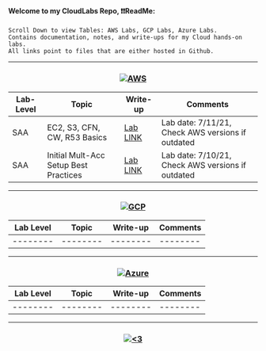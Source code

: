 #### Welcome to my CloudLabs Repo, ❗❗ReadMe:
<pre><code>Scroll Down to view Tables: AWS Labs, GCP Labs, Azure Labs.
Contains documentation, notes, and write-ups for my Cloud hands-on labs.
All links point to files that are either hosted in Github.</code></pre>

---------------------------------------------------------------------------------------------------------------------------------------------------------------------------------
<h3 align="center">
<a href="#"><img alt="AWS" src="https://img.shields.io/badge/Amazon AWS-{232F3E}?style=for-the-badge&logo=amazonaws&logoColor=white"></a>
</h3>

| Lab-Level | Topic | Write-up | Comments |
| -------- | -------- | -------- | -------- | 
| SAA | EC2, S3, CFN, CW, R53 Basics | [Lab LINK](https://github.com/IvanVlademirS/Ivan_CloudLabs/blob/main/Cloud_Labs_Repo/AWS_Labs/AWSLABS_SAA_EC2-S3-CFN-CW-R53_Basics.pdf) | Lab date: 7/11/21, Check AWS versions if outdated | 
| SAA | Initial Mult-Acc Setup Best Practices | [Lab LINK](https://github.com/IvanVlademirS/Ivan_CloudLabs/blob/main/Cloud_Labs_Repo/AWS_Labs/AWSLABS_SAA_Initial_Account_Admin.pdf) | Lab date: 7/10/21, Check AWS versions if outdated | 

---------------------------------------------------------------------------------------------------------------------------------------------------------------------------------
<h3 align="center">
<a href="#"><img alt="GCP" src="https://img.shields.io/badge/Google_Cloud-4285F4?style=for-the-badge&logo=google-cloud&logoColor=white"></a>
</h3>

| Lab Level | Topic | Write-up | Comments |
| -------- | -------- | -------- | -------- | 
| -------- | -------- | -------- | -------- | 

---------------------------------------------------------------------------------------------------------------------------------------------------------------------------------
<h3 align="center">
<a href="#"><img alt="Azure" src="https://img.shields.io/badge/microsoft%20azure-0089D6?style=for-the-badge&logo=microsoft-azure&logoColor=white"></a>
</h3>

| Lab Level | Topic | Write-up | Comments |
| -------- | -------- | -------- | -------- | 
| -------- | -------- | -------- | -------- | 

---------------------------------------------------------------------------------------------------------------------------------------------------------------------------------

<h3 align="center">  <a href="#"><img alt="<3" src="http://ForTheBadge.com/images/badges/built-with-love.svg "></a>
</h3>


 
